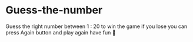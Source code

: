 # Guess-the-number
Guess the right number between 1 : 20 to win the game if you lose you can press Again button and play again have fun 🎉
